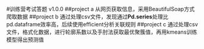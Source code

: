 #训练营考试答题 v1.0.0
##project a
从网页获取信息，采用BeautifulSoap方式爬取数据
##project b
通过处理csv文件，发现通过**Pd.series**处理比pd.dataframe效率高，后续使用efficient分析关联规则
##project c
通过处理csv文件，格式化数据，进行轮廓系数以及手肘法获取最优聚簇值，再用kmeans训练模型得出预测值